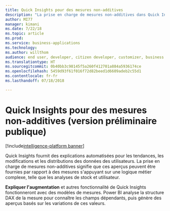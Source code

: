 ```yaml
---
title: Quick Insights pour des mesures non-additives
description: "La prise en charge de mesures non-additives dans Quick Insights permettra de fournir ces aperçus par rapport à des mesures s'appuyant sur une logique métier complexe, telle que les analyses de stock et utilisateur"
author: MI77
manager: kimani
ms.date: 7/22/18
ms.topic: article
ms.prod: 
ms.service: business-applications
ms.technology: 
ms.author: willthom
audience: end user, developer, citizen developer, customizer, business analyst, IT pro
ms.translationtype: HT
ms.sourcegitcommit: 0b40bb3c98145f5a260f412701a884a5936174ce
ms.openlocfilehash: 5459d93f61f016f72d82beed1d6609adeb2c55d1
ms.contentlocale: fr-fr
ms.lasthandoff: 07/18/2018

---
```


# <a name="quick-insights-for-non-additive-measures-public-preview"></a>Quick Insights pour des mesures non-additives (version préliminaire publique)

[!include[intelligence-platform banner](../../includes/intelligence-platform.md)]

Quick Insights fournit des explications automatisées pour les tendances, les modifications et les distributions des données des utilisateurs. La prise en charge de mesures non-additives signifie que ces aperçus peuvent être fournies par rapport à des mesures s'appuyant sur une logique métier complexe, telle que les analyses de stock et utilisateur. 

**Expliquer l'augmentation** et autres fonctionnalité de Quick Insights fonctionneront avec des modèles de mesures. Power BI analyse la structure DAX de la mesure pour connaître les champs dépendants, puis génère des aperçus basés sur les variations de ces valeurs.

<!--
### Who uses this feature
This feature is intended for all report users. It works without any additional setup. 
## Status
### Development status
In development
#### Target timeframe
October ‘18
-->

